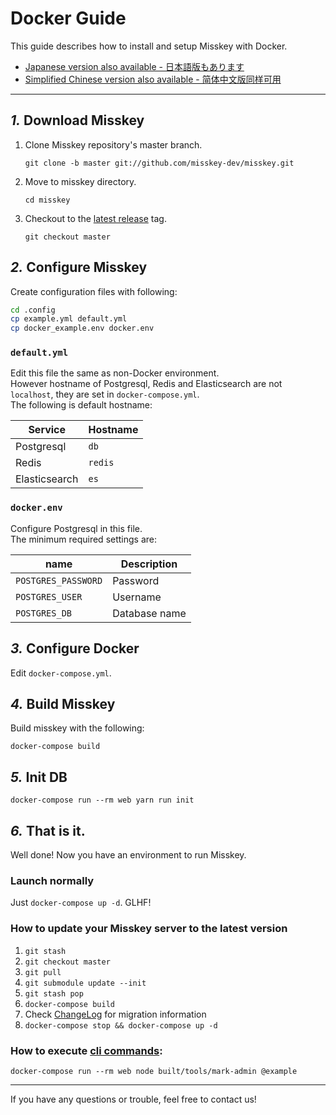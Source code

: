 Docker Guide
================================================================

This guide describes how to install and setup Misskey with Docker.

- [Japanese version also available - 日本語版もあります](./docker.ja.md)
- [Simplified Chinese version also available - 简体中文版同样可用](./docker.zh.md)

----------------------------------------------------------------

*1.* Download Misskey
----------------------------------------------------------------
1. Clone Misskey repository's master branch.

	`git clone -b master git://github.com/misskey-dev/misskey.git`

2. Move to misskey directory.

	`cd misskey`

3. Checkout to the [latest release](https://github.com/misskey-dev/misskey/releases/latest) tag.

	`git checkout master`

*2.* Configure Misskey
----------------------------------------------------------------

Create configuration files with following:

```bash
cd .config
cp example.yml default.yml
cp docker_example.env docker.env
```

### `default.yml`

Edit this file the same as non-Docker environment.  
However hostname of Postgresql, Redis and Elasticsearch are not `localhost`, they are set in `docker-compose.yml`.  
The following is default hostname:

| Service       | Hostname |
|---------------|----------|
| Postgresql    | `db`     |
| Redis         | `redis`  |
| Elasticsearch | `es`     |

### `docker.env`

Configure Postgresql in this file.  
The minimum required settings are:

| name                | Description   |
|---------------------|---------------|
| `POSTGRES_PASSWORD` | Password      |
| `POSTGRES_USER`     | Username      |
| `POSTGRES_DB`       | Database name |

*3.* Configure Docker
----------------------------------------------------------------
Edit `docker-compose.yml`.

*4.* Build Misskey
----------------------------------------------------------------
Build misskey with the following:

`docker-compose build`

*5.* Init DB
----------------------------------------------------------------
``` shell
docker-compose run --rm web yarn run init
```

*6.* That is it.
----------------------------------------------------------------
Well done! Now you have an environment to run Misskey.

### Launch normally
Just `docker-compose up -d`. GLHF!

### How to update your Misskey server to the latest version
1. `git stash`
2. `git checkout master`
3. `git pull`
4. `git submodule update --init`
5. `git stash pop`
6. `docker-compose build`
7. Check [ChangeLog](../CHANGELOG.md) for migration information
8. `docker-compose stop && docker-compose up -d`

### How to execute [cli commands](manage.en.md):
`docker-compose run --rm web node built/tools/mark-admin @example`

----------------------------------------------------------------

If you have any questions or trouble, feel free to contact us!